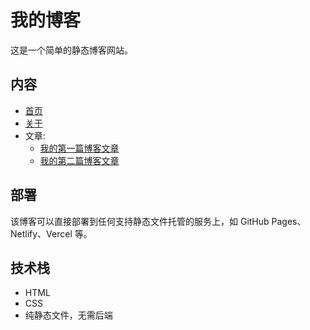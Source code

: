 # 我的博客

这是一个简单的静态博客网站。

## 内容

- [首页](index.html)
- [关于](about.html)
- 文章:
  - [我的第一篇博客文章](posts/first-post.html)
  - [我的第二篇博客文章](posts/second-post.html)

## 部署

该博客可以直接部署到任何支持静态文件托管的服务上，如 GitHub Pages、Netlify、Vercel 等。

## 技术栈

- HTML
- CSS
- 纯静态文件，无需后端